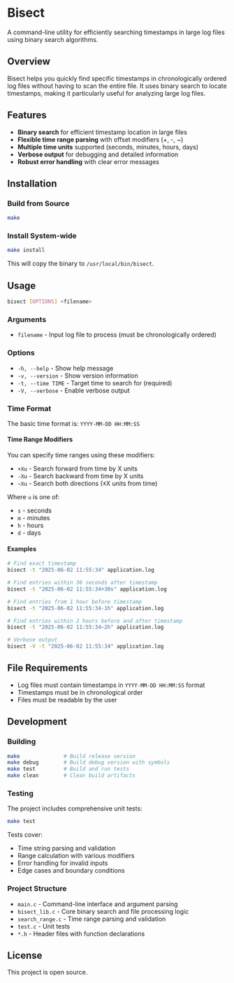 # Bisect

A command-line utility for efficiently searching timestamps in large log files using binary search algorithms.

## Overview

Bisect helps you quickly find specific timestamps in chronologically ordered log files without having to scan the entire file. It uses binary search to locate timestamps, making it particularly useful for analyzing large log files.

## Features

- **Binary search** for efficient timestamp location in large files
- **Flexible time range parsing** with offset modifiers (+, -, ~)
- **Multiple time units** supported (seconds, minutes, hours, days)
- **Verbose output** for debugging and detailed information
- **Robust error handling** with clear error messages

## Installation

### Build from Source

```bash
make
```

### Install System-wide

```bash
make install
```

This will copy the binary to `/usr/local/bin/bisect`.

## Usage

```bash
bisect [OPTIONS] <filename>
```

### Arguments

- `filename` - Input log file to process (must be chronologically ordered)

### Options

- `-h, --help` - Show help message
- `-v, --version` - Show version information  
- `-t, --time TIME` - Target time to search for (required)
- `-V, --verbose` - Enable verbose output

### Time Format

The basic time format is: `YYYY-MM-DD HH:MM:SS`

#### Time Range Modifiers

You can specify time ranges using these modifiers:

- `+Xu` - Search forward from time by X units
- `-Xu` - Search backward from time by X units  
- `~Xu` - Search both directions (±X units from time)

Where `u` is one of:
- `s` - seconds
- `m` - minutes
- `h` - hours
- `d` - days

#### Examples

```bash
# Find exact timestamp
bisect -t "2025-06-02 11:55:34" application.log

# Find entries within 30 seconds after timestamp
bisect -t "2025-06-02 11:55:34+30s" application.log

# Find entries from 1 hour before timestamp
bisect -t "2025-06-02 11:55:34-1h" application.log

# Find entries within 2 hours before and after timestamp
bisect -t "2025-06-02 11:55:34~2h" application.log

# Verbose output
bisect -V -t "2025-06-02 11:55:34" application.log
```

## File Requirements

- Log files must contain timestamps in `YYYY-MM-DD HH:MM:SS` format
- Timestamps must be in chronological order
- Files must be readable by the user

## Development

### Building

```bash
make              # Build release version
make debug        # Build debug version with symbols
make test         # Build and run tests
make clean        # Clean build artifacts
```

### Testing

The project includes comprehensive unit tests:

```bash
make test
```

Tests cover:
- Time string parsing and validation
- Range calculation with various modifiers
- Error handling for invalid inputs
- Edge cases and boundary conditions

### Project Structure

- `main.c` - Command-line interface and argument parsing
- `bisect_lib.c` - Core binary search and file processing logic
- `search_range.c` - Time range parsing and validation
- `test.c` - Unit tests
- `*.h` - Header files with function declarations

## License

This project is open source.